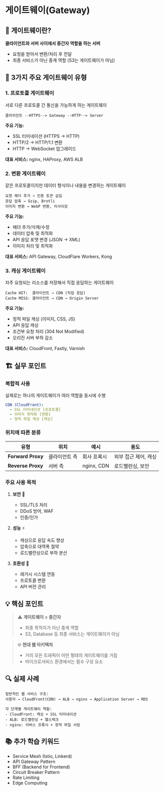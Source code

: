 # 게이트웨이(Gateway)

## 📌 게이트웨이란?

**클라이언트와 서버 사이에서 중간자 역할을 하는 서버**

- 요청을 받아서 변환/처리 후 전달
- 최종 서비스가 아닌 중계 역할 (S3는 게이트웨이가 아님)

## 🔄 3가지 주요 게이트웨이 유형

### 1. 프로토콜 게이트웨이

서로 다른 프로토콜 간 통신을 가능하게 하는 게이트웨이

```
클라이언트 --HTTPS--> Gateway --HTTP--> Server
```

**주요 기능:**

- SSL 터미네이션 (HTTPS → HTTP)
- HTTP/2 → HTTP/1.1 변환
- HTTP → WebSocket 업그레이드

**대표 서비스:** nginx, HAProxy, AWS ALB

### 2. 변환 게이트웨이

같은 프로토콜이지만 데이터 형식이나 내용을 변경하는 게이트웨이

```
요청 헤더 추가 → 인증 토큰 삽입
응답 압축 → Gzip, Brotli
이미지 변환 → WebP 변환, 리사이징
```

**주요 기능:**

- 헤더 추가/삭제/수정
- 데이터 압축 및 최적화
- API 응답 포맷 변경 (JSON → XML)
- 이미지 처리 및 최적화

**대표 서비스:** API Gateway, CloudFlare Workers, Kong

### 3. 캐싱 게이트웨이

자주 요청되는 리소스를 저장해서 직접 응답하는 게이트웨이

```
Cache HIT:  클라이언트 → CDN (직접 응답)
Cache MISS: 클라이언트 → CDN → Origin Server
```

**주요 기능:**

- 정적 파일 캐싱 (이미지, CSS, JS)
- API 응답 캐싱
- 조건부 요청 처리 (304 Not Modified)
- 오리진 서버 부하 감소

**대표 서비스:** CloudFront, Fastly, Varnish

## 🏗️ 실무 포인트

### 복합적 사용

실제로는 하나의 게이트웨이가 여러 역할을 동시에 수행

```yaml
CDN (CloudFront):
  - SSL 터미네이션 [프로토콜]
  - 이미지 최적화 [변환]
  - 정적 파일 캐싱 [캐싱]
```

### 위치에 따른 분류

| 유형              | 위치          | 예시        | 용도                 |
| ----------------- | ------------- | ----------- | -------------------- |
| **Forward Proxy** | 클라이언트 측 | 회사 프록시 | 외부 접근 제어, 캐싱 |
| **Reverse Proxy** | 서버 측       | nginx, CDN  | 로드밸런싱, 보안     |

### 주요 사용 목적

1. **보안** 🔐

   - SSL/TLS 처리
   - DDoS 방어, WAF
   - 인증/인가

2. **성능** ⚡

   - 캐싱으로 응답 속도 향상
   - 압축으로 대역폭 절약
   - 로드밸런싱으로 부하 분산

3. **호환성** 🔧
   - 레거시 시스템 연동
   - 프로토콜 변환
   - API 버전 관리

## 💡 핵심 포인트

> ⚠️ **게이트웨이 = 중간자**
>
> - 최종 목적지가 아닌 중계 역할
> - S3, Database 등 최종 서비스는 게이트웨이가 아님

> 🌐 **현대 웹 아키텍처**
>
> - 거의 모든 트래픽이 어떤 형태의 게이트웨이를 거침
> - 마이크로서비스 환경에서는 필수 구성 요소

## 🔍 실제 사례

```
일반적인 웹 서비스 구조:
사용자 → CloudFront(CDN) → ALB → nginx → Application Server → RDS

각 단계별 게이트웨이 역할:
- CloudFront: 캐싱 + SSL 터미네이션
- ALB: 로드밸런싱 + 헬스체크
- nginx: 리버스 프록시 + 정적 파일 서빙
```

## 📚 추가 학습 키워드

- Service Mesh (Istio, Linkerd)
- API Gateway Pattern
- BFF (Backend for Frontend)
- Circuit Breaker Pattern
- Rate Limiting
- Edge Computing
